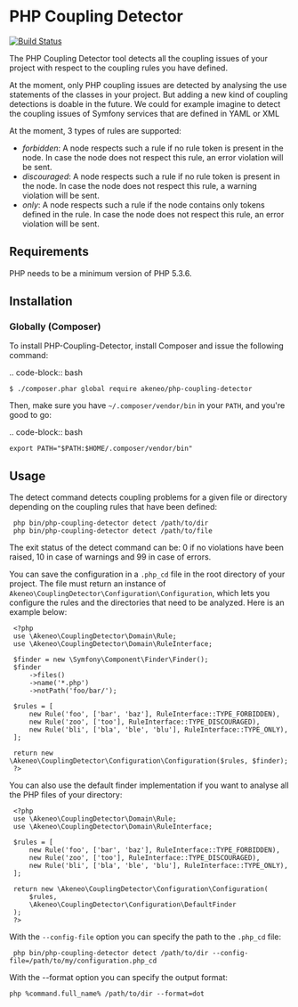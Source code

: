 # PHP Coupling Detector

[![Build Status](https://travis-ci.org/akeneo/php-coupling-detector.png)](https://travis-ci.org/akeneo/php-coupling-detector)

The PHP Coupling Detector tool detects all the coupling issues of your project with respect to the coupling 
rules you have defined. 

At the moment, only PHP coupling issues are detected by analysing the use statements of the classes in your project. 
But adding a new kind of coupling detections is doable in the future. We could for example imagine to detect the 
 coupling issues of Symfony services that are defined in YAML or XML

At the moment, 3 types of rules are supported:

* _forbidden_: A node respects such a rule if no rule token is present in the node. In case the node does not respect this rule, an error violation will be sent.
* _discouraged_: A node respects such a rule if no rule token is present in the node. In case the node does not respect this rule, a warning violation will be sent.
* _only_: A node respects such a rule if the node contains only tokens defined in the rule. In case the node does not respect this rule, an error violation will be sent.

## Requirements

PHP needs to be a minimum version of PHP 5.3.6.

## Installation

### Globally (Composer)

To install PHP-Coupling-Detector, install Composer and issue the following command:

.. code-block:: bash

    $ ./composer.phar global require akeneo/php-coupling-detector

Then, make sure you have ``~/.composer/vendor/bin`` in your ``PATH``, and
you're good to go:

.. code-block:: bash

    export PATH="$PATH:$HOME/.composer/vendor/bin"

## Usage

The detect command detects coupling problems for a given file or directory depending on the
 coupling rules that have been defined:
 
     php bin/php-coupling-detector detect /path/to/dir
     php bin/php-coupling-detector detect /path/to/file
 
 The exit status of the detect command can be: 0 if no violations have been raised, 10 in case of
 warnings and 99 in case of errors.
 
 You can save the configuration in a ``.php_cd`` file in the root directory of
 your project. The file must return an instance of ``Akeneo\CouplingDetector\Configuration\Configuration``,
 which lets you configure the rules and the directories that need to be analyzed.
 Here is an example below:
 
     <?php
     use \Akeneo\CouplingDetector\Domain\Rule;
     use \Akeneo\CouplingDetector\Domain\RuleInterface;
 
     $finder = new \Symfony\Component\Finder\Finder();
     $finder
         ->files()
         ->name('*.php')
         ->notPath('foo/bar/');
 
     $rules = [
         new Rule('foo', ['bar', 'baz'], RuleInterface::TYPE_FORBIDDEN),
         new Rule('zoo', ['too'], RuleInterface::TYPE_DISCOURAGED),
         new Rule('bli', ['bla', 'ble', 'blu'], RuleInterface::TYPE_ONLY),
     ];
 
     return new \Akeneo\CouplingDetector\Configuration\Configuration($rules, $finder);
     ?>
 
 You can also use the default finder implementation if you want to analyse all the PHP files
 of your directory:
 
     <?php
     use \Akeneo\CouplingDetector\Domain\Rule;
     use \Akeneo\CouplingDetector\Domain\RuleInterface;
 
     $rules = [
         new Rule('foo', ['bar', 'baz'], RuleInterface::TYPE_FORBIDDEN),
         new Rule('zoo', ['too'], RuleInterface::TYPE_DISCOURAGED),
         new Rule('bli', ['bla', 'ble', 'blu'], RuleInterface::TYPE_ONLY),
     ];
 
     return new \Akeneo\CouplingDetector\Configuration\Configuration(
         $rules,
         \Akeneo\CouplingDetector\Configuration\DefaultFinder
     );
     ?>
 
 With the ``--config-file`` option you can specify the path to the ``.php_cd`` file:
 
     php bin/php-coupling-detector detect /path/to/dir --config-file=/path/to/my/configuration.php_cd

With the --format option you can specify the output format:
    
    php %command.full_name% /path/to/dir --format=dot
